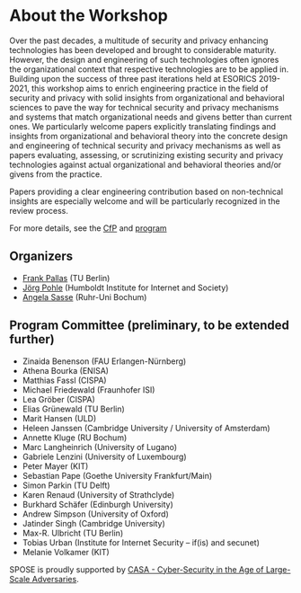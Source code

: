 # About the Workshop


Over the past decades, a multitude of security and privacy enhancing technologies has been developed and brought to considerable maturity. However, the design and engineering of such technologies often ignores the organizational context that respective technologies are to be applied in. Building upon the success of three past iterations held at ESORICS 2019-2021, this workshop aims to enrich engineering practice in the field of security and privacy with solid insights from organizational and behavioral sciences to pave the way for technical security and privacy mechanisms and systems that match organizational needs and givens better than current ones. We particularly welcome papers explicitly translating findings and insights from organizational and behavioral theory into the concrete design and engineering of technical security and privacy mechanisms as well as papers evaluating, assessing, or scrutinizing existing security and privacy technologies against actual organizational and behavioral theories and/or givens from the practice.

Papers providing a clear engineering contribution based on non-technical insights are especially welcome and will be particularly recognized in the review process.

For more details, see the [CfP](/cfp) and [program](/prog)

## Organizers

* [Frank Pallas](https://www.ise.tu-berlin.de/fp) (TU Berlin)
* [Jörg Pohle](https://www.hiig.de/en/jorg-pohle/) (Humboldt Institute for Internet and Society)
* [Angela Sasse](https://www.ei.ruhr-uni-bochum.de/fakultaet/personen/sasse/) (Ruhr-Uni Bochum)

## Program Committee (preliminary, to be extended further)

* Zinaida Benenson (FAU Erlangen-Nürnberg)
* Athena Bourka (ENISA)
* Matthias Fassl (CISPA)
* Michael Friedewald (Fraunhofer ISI)
* Lea Gröber (CISPA)
* Elias Grünewald (TU Berlin)
* Marit Hansen (ULD)
* Heleen Janssen (Cambridge University / University of Amsterdam)
* Annette Kluge (RU Bochum)
* Marc Langheinrich (University of Lugano)
* Gabriele Lenzini (University of Luxembourg)
* Peter Mayer (KIT)
* Sebastian Pape (Goethe University Frankfurt/Main)
* Simon Parkin (TU Delft)
* Karen Renaud (University of Strathclyde)
* Burkhard Schäfer (Edinburgh University)
* Andrew Simpson (University of Oxford)
* Jatinder Singh (Cambridge University)
* Max-R. Ulbricht (TU Berlin)
* Tobias Urban (Institute for Internet Security – if(is) and secunet)
* Melanie Volkamer (KIT)


SPOSE is proudly supported by [CASA - Cyber-Security in the Age of Large-Scale Adversaries](https://casa.rub.de/).

<!-- Workshop organization is partially supported by the project [DaSKITA](https://www.ise.tu-berlin.de/menue/projekte/daskita/), funded by the German [Ministry of Justice and for Consumer Protection](https://www.bmjv.de) -->
